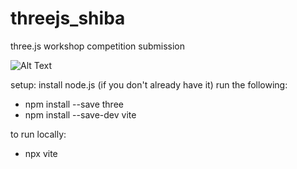 # threejs_shiba
three.js workshop competition submission

![Alt Text](https://media4.giphy.com/media/v1.Y2lkPTc5MGI3NjExZDk3MDNmNzhiMDc4MjcwYzUzZWNlM2MwMTdmNmU4M2ZhMjA1NmVmNiZjdD1n/g1QFdUA6dKEyj2iHpP/giphy.gif)

setup:
install node.js (if you don't already have it)
run the following:
  - npm install --save three
  - npm install --save-dev vite
 
 to run locally:
  - npx vite
